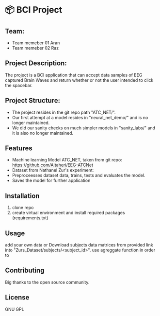 # :package: BCI Project
## Team:
* Team memeber 01 Aran 
* Team memeber 02 Raz 


## Project Description:
The project is a BCI application that can accept data samples of EEG captured Brain Waves and return
whether or not the user intended to click the spacebar.

## Project Structure:
* The project resides in the git repo path "ATC_NET/".
* Our first attempt at a model resides in "neural_net_demo/" and is no longer maintained.
* We did our sanity checks on much simpler models in "sanity_labs/" and it is also no longer maintained.

## Features
* Machine learning Model ATC_NET, taken from git repo: https://github.com/Altaheri/EEG-ATCNet
* Dataset from Nathanel Zur's experiment: 
* Preproceesses dataset data, trains, tests and evaluates the model.
* Saves the model for further application

## Installation
1. clone repo
2. create virtual environment and install required packages (requirements.txt)
## Usage
add your own data or Download subjects data matrices from provided link into "Zurs_Dataset/subjects/<subject_id>".
use agreggate function in order to 

## Contributing
Big thanks to the open source community.

## License
GNU GPL
